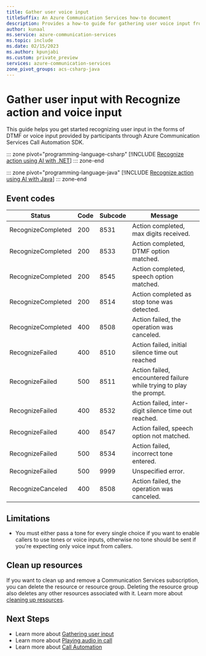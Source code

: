 ```yaml
---
title: Gather user voice input
titleSuffix: An Azure Communication Services how-to document
description: Provides a how-to guide for gathering user voice input from participants on a call.
author: kunaal
ms.service: azure-communication-services
ms.topic: include
ms.date: 02/15/2023
ms.author: kpunjabi
ms.custom: private_preview
services: azure-communication-services
zone_pivot_groups: acs-csharp-java
---
```


# Gather user input with Recognize action and voice input

This guide helps you get started recognizing user input in the forms of DTMF or voice input provided by participants through Azure Communication Services Call Automation SDK.

::: zone pivot="programming-language-csharp"
[!INCLUDE [Recognize action using AI with .NET](./includes/recognize-ai-action-how-to-csharp.md)]
::: zone-end

::: zone pivot="programming-language-java"
[!INCLUDE [Recognize action using AI with Java](./includes/recognize-ai-action-how-to-java.md)]
::: zone-end

## Event codes
|Status|Code|Subcode|Message|
|----|--|-----|-----|
|RecognizeCompleted|200|8531|Action completed, max digits received.|
|RecognizeCompleted|200|8533|Action completed, DTMF option matched.|
|RecognizeCompleted|200|8545|Action completed, speech option matched.|
|RecognizeCompleted|200|8514|Action completed as stop tone was detected.|
|RecognizeCompleted|400|8508|Action failed, the operation was canceled.|
|RecognizeFailed|400|8510|Action failed, initial silence time out reached|
|RecognizeFailed|500|8511|Action failed, encountered failure while trying to play the prompt.|
|RecognizeFailed|400|8532|Action failed, inter-digit silence time out reached.|
|RecognizeFailed|400|8547|Action failed, speech option not matched.|
|RecognizeFailed|500|8534|Action failed, incorrect tone entered.|
|RecognizeFailed|500|9999|Unspecified error.|
|RecognizeCanceled|400|8508|Action failed, the operation was canceled. |

## Limitations

- You must either pass a tone for every single choice if you want to enable callers to use tones or voice inputs, otherwise no tone should be sent if you're expecting only voice input from callers. 

## Clean up resources

If you want to clean up and remove a Communication Services subscription, you can delete the resource or resource group. Deleting the resource group also deletes any other resources associated with it. Learn more about [cleaning up resources](../../quickstarts/create-communication-resource.md#clean-up-resources).

## Next Steps
- Learn more about [Gathering user input](../../concepts/call-automation/recognize-ai-action.md)
- Learn more about [Playing audio in call](../../concepts/call-automation/play-ai-action.md)
- Learn more about [Call Automation](../../concepts/call-automation/call-automation.md)

